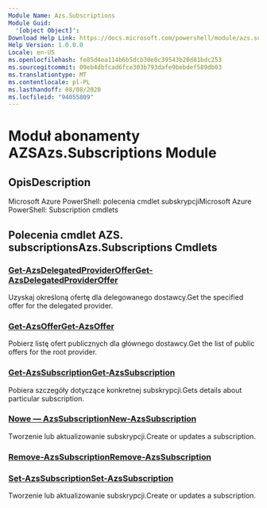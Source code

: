 ```yaml
---
Module Name: Azs.Subscriptions
Module Guid:
  '[object Object]': 
Download Help Link: https://docs.microsoft.com/powershell/module/azs.subscriptions
Help Version: 1.0.0.0
Locale: en-US
ms.openlocfilehash: fe85d4ea114b6b5dcb30e0c39543b20d81bdc253
ms.sourcegitcommit: 09eb4dbfcad6fce303b793dafe9bebdef589db03
ms.translationtype: MT
ms.contentlocale: pl-PL
ms.lasthandoff: 08/08/2020
ms.locfileid: "94055809"
---
```

# <span data-ttu-id="49d93-101">Moduł abonamenty AZS</span><span class="sxs-lookup"><span data-stu-id="49d93-101">Azs.Subscriptions Module</span></span>
## <span data-ttu-id="49d93-102">Opis</span><span class="sxs-lookup"><span data-stu-id="49d93-102">Description</span></span>
<span data-ttu-id="49d93-103">Microsoft Azure PowerShell: polecenia cmdlet subskrypcji</span><span class="sxs-lookup"><span data-stu-id="49d93-103">Microsoft Azure PowerShell: Subscription cmdlets</span></span>

## <span data-ttu-id="49d93-104">Polecenia cmdlet AZS. subscriptions</span><span class="sxs-lookup"><span data-stu-id="49d93-104">Azs.Subscriptions Cmdlets</span></span>
### [<span data-ttu-id="49d93-105">Get-AzsDelegatedProviderOffer</span><span class="sxs-lookup"><span data-stu-id="49d93-105">Get-AzsDelegatedProviderOffer</span></span>](Get-AzsDelegatedProviderOffer.md)
<span data-ttu-id="49d93-106">Uzyskaj określoną ofertę dla delegowanego dostawcy.</span><span class="sxs-lookup"><span data-stu-id="49d93-106">Get the specified offer for the delegated provider.</span></span>

### [<span data-ttu-id="49d93-107">Get-AzsOffer</span><span class="sxs-lookup"><span data-stu-id="49d93-107">Get-AzsOffer</span></span>](Get-AzsOffer.md)
<span data-ttu-id="49d93-108">Pobierz listę ofert publicznych dla głównego dostawcy.</span><span class="sxs-lookup"><span data-stu-id="49d93-108">Get the list of public offers for the root provider.</span></span>

### [<span data-ttu-id="49d93-109">Get-AzsSubscription</span><span class="sxs-lookup"><span data-stu-id="49d93-109">Get-AzsSubscription</span></span>](Get-AzsSubscription.md)
<span data-ttu-id="49d93-110">Pobiera szczegóły dotyczące konkretnej subskrypcji.</span><span class="sxs-lookup"><span data-stu-id="49d93-110">Gets details about particular subscription.</span></span>

### [<span data-ttu-id="49d93-111">Nowe — AzsSubscription</span><span class="sxs-lookup"><span data-stu-id="49d93-111">New-AzsSubscription</span></span>](New-AzsSubscription.md)
<span data-ttu-id="49d93-112">Tworzenie lub aktualizowanie subskrypcji.</span><span class="sxs-lookup"><span data-stu-id="49d93-112">Create or updates a subscription.</span></span>

### [<span data-ttu-id="49d93-113">Remove-AzsSubscription</span><span class="sxs-lookup"><span data-stu-id="49d93-113">Remove-AzsSubscription</span></span>](Remove-AzsSubscription.md)


### [<span data-ttu-id="49d93-114">Set-AzsSubscription</span><span class="sxs-lookup"><span data-stu-id="49d93-114">Set-AzsSubscription</span></span>](Set-AzsSubscription.md)
<span data-ttu-id="49d93-115">Tworzenie lub aktualizowanie subskrypcji.</span><span class="sxs-lookup"><span data-stu-id="49d93-115">Create or updates a subscription.</span></span>

